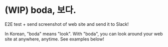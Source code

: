 # (WIP) boda, 보다.

E2E test + send screenshot of web site and send it to Slack!

In Korean, "boda" means "look".
With "boda", you can look around your web site at anywhere, anytime.
See examples below!
